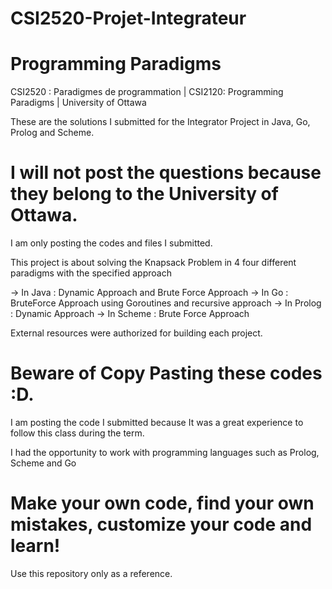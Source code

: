 # CSI2520-Projet-Integrateur

# Programming Paradigms

CSI2520 : Paradigmes de programmation | CSI2120: Programming Paradigms | University of Ottawa  

These are the solutions I submitted for the Integrator Project in Java, Go, Prolog and Scheme. 

# I will not post the questions because they belong to the University of Ottawa. 

I am only posting the codes and files I submitted. 

This project is about solving the Knapsack Problem in 4 four different paradigms with the specified approach

→ In Java : Dynamic Approach and Brute Force Approach
→ In Go : BruteForce Approach using Goroutines and recursive approach 
→ In Prolog : Dynamic Approach
→ In Scheme : Brute Force Approach

External resources were authorized for building each project. 

# Beware of Copy Pasting these codes  :D. 

I am posting the code I submitted because It was a great experience to follow this class
during the term. 

I had the opportunity to work with programming languages such as Prolog, Scheme and Go

# Make your own code, find your own mistakes, customize your code and learn!

Use this repository only as a reference. 








